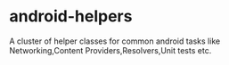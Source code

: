 # android-helpers
A cluster of helper classes for common android tasks like Networking,Content Providers,Resolvers,Unit tests etc.
